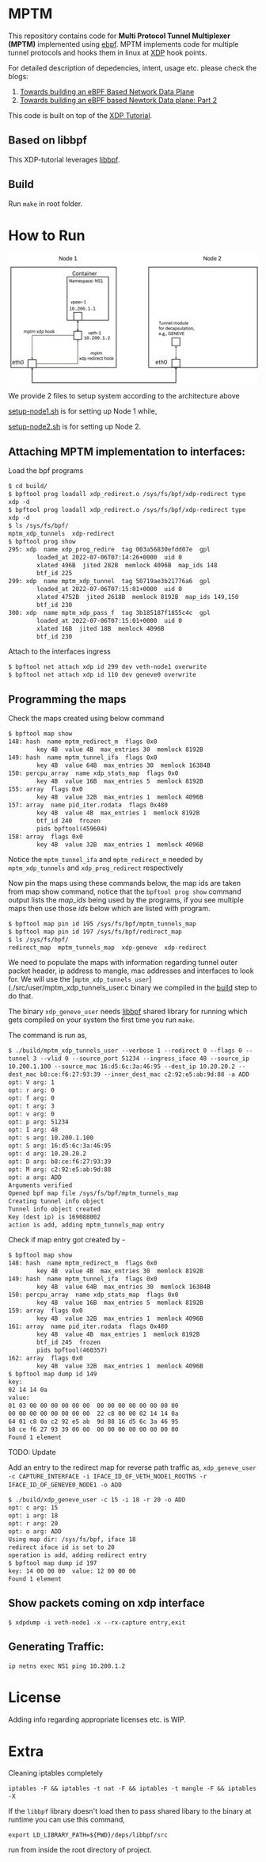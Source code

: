 # MPTM

This repository contains code for **Multi Protocol Tunnel Multiplexer (MPTM)** implemented using [ebpf](https://ebpf.io/).
MPTM implements code for multiple tunnel protocols and hooks them in linux at [XDP](https://www.iovisor.org/technology/xdp) hook points.

For detailed description of depedencies, intent, usage etc. please check the blogs:

1. [Towards building an eBPF Based Network Data Plane](https://medium.com/@palani.kodeswaran/towards-building-a-ebpf-based-network-datapath-f6135067c03e)
1. [Towards building an eBPF based Newtork Data plane: Part 2](https://medium.com/@palani.kodeswaran/towards-an-ebpf-based-datapath-part-2-2afd10ada603)

This code is built on top of the [XDP Tutorial](https://github.com/xdp-project/xdp-tutorial).

## Based on libbpf

This XDP-tutorial leverages [libbpf](https://github.com/libbpf/libbpf/).

## Build

Run ``make`` in root folder.

# How to Run
![System setup for testing](docs/setup.png "System setup for testing")

We provide 2 files to setup system according to the architecture above

[setup-node1.sh](./setup/setup-node1.sh) is for setting up Node 1 while,

[setup-node2.sh](./setup/setup-node2.sh) is for setting up Node 2.


## Attaching MPTM implementation to interfaces:

Load the bpf programs
```
$ cd build/
$ bpftool prog loadall xdp_redirect.o /sys/fs/bpf/xdp-redirect type xdp -d
$ bpftool prog loadall xdp_redirect.o /sys/fs/bpf/xdp-redirect type xdp -d
$ ls /sys/fs/bpf/
mptm_xdp_tunnels  xdp-redirect
$ bpftool prog show
295: xdp  name xdp_prog_redire  tag 003a56830efdd07e  gpl
        loaded_at 2022-07-06T07:14:26+0000  uid 0
        xlated 496B  jited 282B  memlock 4096B  map_ids 148
        btf_id 225
299: xdp  name mptm_xdp_tunnel  tag 50719ae3b21776a6  gpl
        loaded_at 2022-07-06T07:15:01+0000  uid 0
        xlated 4752B  jited 2618B  memlock 8192B  map_ids 149,150
        btf_id 230
300: xdp  name mptm_xdp_pass_f  tag 3b185187f1855c4c  gpl
        loaded_at 2022-07-06T07:15:01+0000  uid 0
        xlated 16B  jited 18B  memlock 4096B
        btf_id 230
```

Attach to the interfaces ingress

```
$ bpftool net attach xdp id 299 dev veth-node1 overwrite
$ bpftool net attach xdp id 110 dev geneve0 overwrite
```

## Programming the maps

Check the maps created using below command
```
$ bpftool map show
148: hash  name mptm_redirect_m  flags 0x0
        key 4B  value 4B  max_entries 30  memlock 8192B
149: hash  name mptm_tunnel_ifa  flags 0x0
        key 4B  value 64B  max_entries 30  memlock 16384B
150: percpu_array  name xdp_stats_map  flags 0x0
        key 4B  value 16B  max_entries 5  memlock 8192B
155: array  flags 0x0
        key 4B  value 32B  max_entries 1  memlock 4096B
157: array  name pid_iter.rodata  flags 0x480
        key 4B  value 4B  max_entries 1  memlock 8192B
        btf_id 240  frozen
        pids bpftool(459604)
158: array  flags 0x0
        key 4B  value 32B  max_entries 1  memlock 4096B
```

Notice the `mptm_tunnel_ifa` and `mptm_redirect_m` needed by `mptm_xdp_tunnels` and `xdp_prog_redirect` respectively

Now pin the maps using these commands below, the map ids are taken from map show command, notice that the `bpftool prog show`
command output lists the *map_ids* being used by the programs, if you see multiple maps then use those *ids* below which are
listed with program.

```
$ bpftool map pin id 195 /sys/fs/bpf/mptm_tunnels_map
$ bpftool map pin id 197 /sys/fs/bpf/redirect_map
$ ls /sys/fs/bpf/
redirect_map  mptm_tunnels_map  xdp-geneve  xdp-redirect
```

We need to populate the maps with information regarding tunnel outer packet header, ip address to mangle, mac addresses and interfaces to look for.
We will use the [`mptm_xdp_tunnels_user`](./src/user/mptm_xdp_tunnels_user.c  binary we compiled in the [build](#build) step to do that.

The binary `xdp_geneve_user` needs [libbpf](./deps/libbpf/) shared library for running which gets compiled on your system the
first time you run `make`.

The command is run as,

```
$ ./build/mptm_xdp_tunnels_user --verbose 1 --redirect 0 --flags 0 --tunnel 3 --vlid 0 --source_port 51234 --ingress_iface 48 --source_ip 10.200.1.100 --source_mac 16:d5:6c:3a:46:95 --dest_ip 10.20.20.2 --dest_mac b8:ce:f6:27:93:39 --inner_dest_mac c2:92:e5:ab:9d:88 -a ADD
opt: V arg: 1 
opt: r arg: 0 
opt: f arg: 0 
opt: t arg: 3 
opt: v arg: 0 
opt: p arg: 51234 
opt: I arg: 48 
opt: s arg: 10.200.1.100 
opt: S arg: 16:d5:6c:3a:46:95 
opt: d arg: 10.20.20.2 
opt: D arg: b8:ce:f6:27:93:39 
opt: M arg: c2:92:e5:ab:9d:88 
opt: a arg: ADD 
Arguments verified
Opened bpf map file /sys/fs/bpf/mptm_tunnels_map
Creating tunnel info object
Tunnel info object created
Key (dest ip) is 169088002
action is add, adding mptm_tunnels_map entry
```

Check if map entry got created by - 

```
$ bpftool map show
148: hash  name mptm_redirect_m  flags 0x0
        key 4B  value 4B  max_entries 30  memlock 8192B
149: hash  name mptm_tunnel_ifa  flags 0x0
        key 4B  value 64B  max_entries 30  memlock 16384B
150: percpu_array  name xdp_stats_map  flags 0x0
        key 4B  value 16B  max_entries 5  memlock 8192B
159: array  flags 0x0
        key 4B  value 32B  max_entries 1  memlock 4096B
161: array  name pid_iter.rodata  flags 0x480
        key 4B  value 4B  max_entries 1  memlock 8192B
        btf_id 245  frozen
        pids bpftool(460357)
162: array  flags 0x0
        key 4B  value 32B  max_entries 1  memlock 4096B
$ bpftool map dump id 149
key:
02 14 14 0a
value:
01 03 00 00 00 00 00 00  00 00 00 00 00 00 00 00
00 00 00 00 00 00 00 00  22 c8 00 00 02 14 14 0a
64 01 c8 0a c2 92 e5 ab  9d 88 16 d5 6c 3a 46 95
b8 ce f6 27 93 39 00 00  00 00 00 00 00 00 00 00
Found 1 element
```

TODO: Update

Add an entry to the redirect map for reverse path traffic as,
`xdp_geneve_user -c CAPTURE_INTERFACE -i IFACE_ID_OF_VETH_NODE1_ROOTNS -r IFACE_ID_OF_GENEVE0_NODE1 -o ADD`

```
$ ./build/xdp_geneve_user -c 15 -i 18 -r 20 -o ADD
opt: c arg: 15 
opt: i arg: 18 
opt: r arg: 20 
opt: o arg: ADD 
Using map dir: /sys/fs/bpf, iface 18 
redirect iface id is set to 20
operation is add, adding redirect entry
$ bpftool map dump id 197
key: 14 00 00 00  value: 12 00 00 00
Found 1 element
```

## Show packets coming on xdp interface

```
$ xdpdump -i veth-node1 -x --rx-capture entry,exit
```

## Generating Traffic:

```
ip netns exec NS1 ping 10.200.1.2
```

# License

Adding info regarding appropriate licenses etc. is WIP.

# Extra

Cleaning iptables completely

```
iptables -F && iptables -t nat -F && iptables -t mangle -F && iptables -X

```

If the `libbpf` library doesn't load then to pass shared libary to the binary at runtime you can use this command,
```
export LD_LIBRARY_PATH=${PWD}/deps/libbpf/src
```

run from inside the root directory of project.
